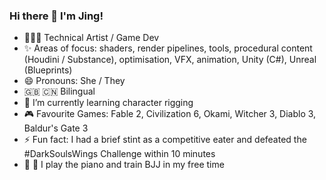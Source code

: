 ### Hi there 👋 I'm Jing!
- 👩🏻‍💻 Technical Artist / Game Dev  
- ✨ Areas of focus: shaders, render pipelines, tools, procedural content (Houdini / Substance), optimisation, VFX, animation, Unity (C#), Unreal (Blueprints)
- 😄 Pronouns: She / They
- 🇬🇧 🇨🇳 Bilingual 
- 🌱 I’m currently learning character rigging
- 🎮 Favourite Games: Fable 2, Civilization 6, Okami, Witcher 3, Diablo 3, Baldur's Gate 3
- ⚡ Fun fact: I had a brief stint as a competitive eater and defeated the #DarkSoulsWings Challenge within 10 minutes
- 🎹 🥋 I play the piano and train BJJ in my free time

<!--
**spiderlili/spiderlili** is a ✨ _special_ ✨ repository because its `README.md` (this file) appears on your GitHub profile.

Here are some ideas to get you started:

- 🔭 I’m currently working on ...
- 🌱 I’m currently learning ...
- 👯 I’m looking to collaborate on ...
- 🤔 I’m looking for help with ...
- 💬 Ask me about ...
- 📫 How to reach me: ...
- 😄 Pronouns: ...
- ⚡ Fun fact: ...
-->
